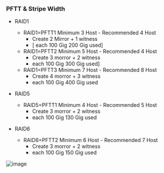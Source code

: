 ### PFTT & Stripe Width

* RAID1
   - RAID1=PFTT1   Minimum 3 Host - Recommended 4 Host
     + Create 2 Mirror + 1 witness
     + [ each 100 Gig 200 Gig used]
   - RAID1=PFTT2   Minimum 5 Host - Recommended 4 Host
     + Create 3 morror + 2 witness
     + each 100 Gig 300 Gig used]              
   - RAID1=PFTT3   Minimum 7 Host - Recommended 8 Host 
     + Create 4 morror + 3 witness
     + each 100 Gig 400 Gig used
  
* RAID5      
   - RAID5=PFTT1   Minimum 4 Host - Recommended 5 Host 
     + Create 3 morror + 2 witness
     + each 100 Gig 130 Gig used

* RAID6
   - RAID6=PFTT2   Minimum 6 Host - Recommended 7 Host
     + Create 3 morror + 2 witness
     + each 100 Gig 150 Gig used
   
![image](https://github.com/user-attachments/assets/138152cf-d7d9-4e92-ac69-41b8da2beb5e)
